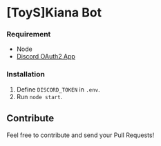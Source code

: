 # [ToyS]Kiana Bot

### Requirement
* Node
* [Discord OAuth2 App](https://discordapp.com/developers/applications/me)

### Installation
1. Define ```DISCORD_TOKEN``` in ```.env```.
2. Run ```node start```.

## Contribute
Feel free to contribute and send your Pull Requests!

